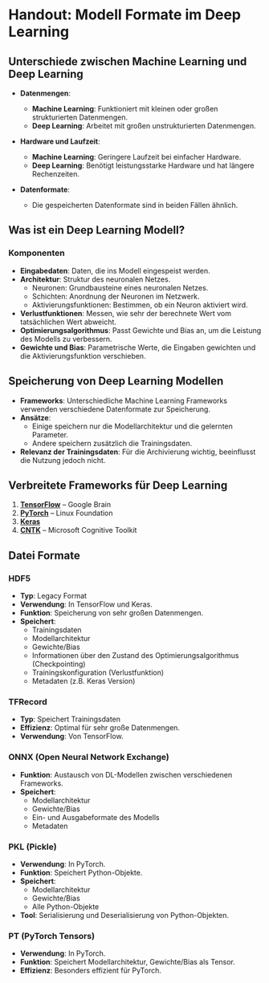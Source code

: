 # Handout: Modell Formate im Deep Learning

## Unterschiede zwischen Machine Learning und Deep Learning

- **Datenmengen**:
  - **Machine Learning**: Funktioniert mit kleinen oder großen strukturierten Datenmengen.
  - **Deep Learning**: Arbeitet mit großen unstrukturierten Datenmengen.

- **Hardware und Laufzeit**:
  - **Machine Learning**: Geringere Laufzeit bei einfacher Hardware.
  - **Deep Learning**: Benötigt leistungsstarke Hardware und hat längere Rechenzeiten.

- **Datenformate**:
  - Die gespeicherten Datenformate sind in beiden Fällen ähnlich.

## Was ist ein Deep Learning Modell?

### Komponenten

- **Eingabedaten**: Daten, die ins Modell eingespeist werden.
- **Architektur**: Struktur des neuronalen Netzes.
  - Neuronen: Grundbausteine eines neuronalen Netzes.
  - Schichten: Anordnung der Neuronen im Netzwerk.
  - Aktivierungsfunktionen: Bestimmen, ob ein Neuron aktiviert wird.
- **Verlustfunktionen**: Messen, wie sehr der berechnete Wert vom tatsächlichen Wert abweicht.
- **Optimierungsalgorithmus**: Passt Gewichte und Bias an, um die Leistung des Modells zu verbessern.
- **Gewichte und Bias**: Parametrische Werte, die Eingaben gewichten und die Aktivierungsfunktion verschieben.

## Speicherung von Deep Learning Modellen

- **Frameworks**: Unterschiedliche Machine Learning Frameworks verwenden verschiedene Datenformate zur Speicherung.
- **Ansätze**:
  - Einige speichern nur die Modellarchitektur und die gelernten Parameter.
  - Andere speichern zusätzlich die Trainingsdaten.
- **Relevanz der Trainingsdaten**: Für die Archivierung wichtig, beeinflusst die Nutzung jedoch nicht.

## Verbreitete Frameworks für Deep Learning

1. [**TensorFlow**](https://www.tensorflow.org/) – Google Brain
2. [**PyTorch**](https://pytorch.org/) – Linux Foundation
3. [**Keras**](https://github.com/keras-team/keras)
4. [**CNTK**](https://github.com/microsoft/CNTK) – Microsoft Cognitive Toolkit

## Datei Formate

### HDF5
- **Typ**: Legacy Format
- **Verwendung**: In TensorFlow und Keras.
- **Funktion**: Speicherung von sehr großen Datenmengen.
- **Speichert**:
  - Trainingsdaten
  - Modellarchitektur
  - Gewichte/Bias
  - Informationen über den Zustand des Optimierungsalgorithmus (Checkpointing)
  - Trainingskonfiguration (Verlustfunktion)
  - Metadaten (z.B. Keras Version)

### TFRecord
- **Typ**: Speichert Trainingsdaten
- **Effizienz**: Optimal für sehr große Datenmengen.
- **Verwendung**: Von TensorFlow.

### ONNX (Open Neural Network Exchange)
- **Funktion**: Austausch von DL-Modellen zwischen verschiedenen Frameworks.
- **Speichert**:
  - Modellarchitektur
  - Gewichte/Bias
  - Ein- und Ausgabeformate des Modells
  - Metadaten

### PKL (Pickle)
- **Verwendung**: In PyTorch.
- **Funktion**: Speichert Python-Objekte.
- **Speichert**:
  - Modellarchitektur
  - Gewichte/Bias
  - Alle Python-Objekte
- **Tool**: Serialisierung und Deserialisierung von Python-Objekten.

### PT (PyTorch Tensors)
- **Verwendung**: In PyTorch.
- **Funktion**: Speichert Modellarchitektur, Gewichte/Bias als Tensor.
- **Effizienz**: Besonders effizient für PyTorch.

